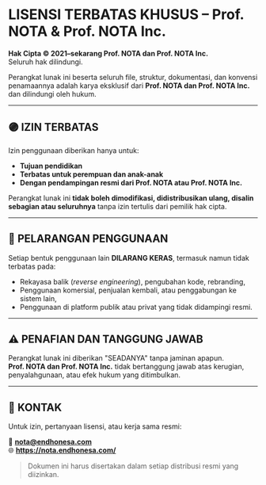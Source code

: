 # LISENSI TERBATAS KHUSUS – Prof. NOTA & Prof. NOTA Inc.

**Hak Cipta © 2021–sekarang Prof. NOTA dan Prof. NOTA Inc.**  
Seluruh hak dilindungi.

Perangkat lunak ini beserta seluruh file, struktur, dokumentasi, dan konvensi penamaannya adalah karya eksklusif dari **Prof. NOTA dan Prof. NOTA Inc.** dan dilindungi oleh hukum.

---

## 🟣 IZIN TERBATAS

Izin penggunaan diberikan hanya untuk:
- **Tujuan pendidikan**
- **Terbatas untuk perempuan dan anak-anak**
- **Dengan pendampingan resmi dari Prof. NOTA atau Prof. NOTA Inc.**

Perangkat lunak ini **tidak boleh dimodifikasi, didistribusikan ulang, disalin sebagian atau seluruhnya** tanpa izin tertulis dari pemilik hak cipta.

---

## 🚫 PELARANGAN PENGGUNAAN

Setiap bentuk penggunaan lain **DILARANG KERAS**, termasuk namun tidak terbatas pada:
- Rekayasa balik (*reverse engineering*), pengubahan kode, rebranding,
- Penggunaan komersial, penjualan kembali, atau penggabungan ke sistem lain,
- Penggunaan di platform publik atau privat yang tidak didampingi resmi.

---

## ⚠️ PENAFIAN DAN TANGGUNG JAWAB

Perangkat lunak ini diberikan "SEADANYA" tanpa jaminan apapun.  
**Prof. NOTA dan Prof. NOTA Inc.** tidak bertanggung jawab atas kerugian, penyalahgunaan, atau efek hukum yang ditimbulkan.

---

## 📮 KONTAK

Untuk izin, pertanyaan lisensi, atau kerja sama resmi:

📧 **nota@endhonesa.com**  
🌐 **https://nota.endhonesa.com/**

> Dokumen ini harus disertakan dalam setiap distribusi resmi yang diizinkan.
